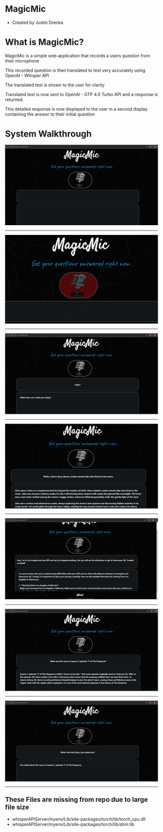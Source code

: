 # MagicMic
- Created by Justin Drenka



# What is MagicMic?
   MagicMic is a simple web application that records a users question from their microphone
   
   This recorded question is then translated to text very accurately using OpenAI - Whisper API
   
   The translated text is shown to the user for clarity
   
   Translated text is now sent to OpenAI - GTP 4.0 Turbo API and a response is returned.
   
   This detailed response is now displayed to the user in a second display containing the answer to their initial question

   

# System Walkthrough

![Alt text](sampleImages/magicmic1.PNG "Optional title")

---

![Alt text](sampleImages/magicmic2.PNG "Optional title")

---

![Alt text](sampleImages/magicmic3.PNG "Optional title")

---

![Alt text](sampleImages/magicmic4.PNG "Optional title")

---

![Alt text](sampleImages/magicmic5.PNG "Optional title")

---

![Alt text](sampleImages/magicmic6.PNG "Optional title")

---

![Alt text](sampleImages/magicmic7.PNG "Optional title")

---


## These Files are missing from repo due to large file size
   - whisperAPIServer/myenv/Lib/site-packages/torch/lib/torch_cpu.dll
   - whisperAPIServer/myenv/Lib/site-packages/torch/lib/dnnl.lib
